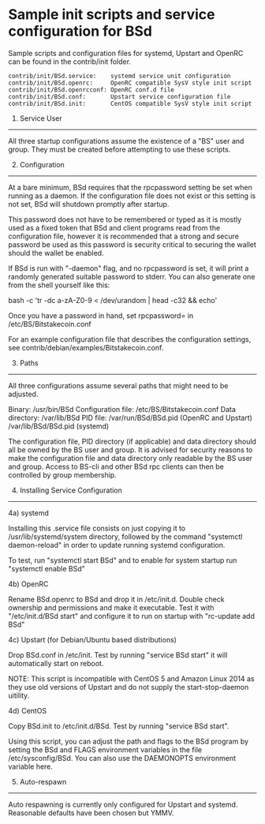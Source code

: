 Sample init scripts and service configuration for BSd
==========================================================

Sample scripts and configuration files for systemd, Upstart and OpenRC
can be found in the contrib/init folder.

    contrib/init/BSd.service:    systemd service unit configuration
    contrib/init/BSd.openrc:     OpenRC compatible SysV style init script
    contrib/init/BSd.openrcconf: OpenRC conf.d file
    contrib/init/BSd.conf:       Upstart service configuration file
    contrib/init/BSd.init:       CentOS compatible SysV style init script

1. Service User
---------------------------------

All three startup configurations assume the existence of a "BS" user
and group.  They must be created before attempting to use these scripts.

2. Configuration
---------------------------------

At a bare minimum, BSd requires that the rpcpassword setting be set
when running as a daemon.  If the configuration file does not exist or this
setting is not set, BSd will shutdown promptly after startup.

This password does not have to be remembered or typed as it is mostly used
as a fixed token that BSd and client programs read from the configuration
file, however it is recommended that a strong and secure password be used
as this password is security critical to securing the wallet should the
wallet be enabled.

If BSd is run with "-daemon" flag, and no rpcpassword is set, it will
print a randomly generated suitable password to stderr.  You can also
generate one from the shell yourself like this:

bash -c 'tr -dc a-zA-Z0-9 < /dev/urandom | head -c32 && echo'

Once you have a password in hand, set rpcpassword= in /etc/BS/Bitstakecoin.conf

For an example configuration file that describes the configuration settings,
see contrib/debian/examples/Bitstakecoin.conf.

3. Paths
---------------------------------

All three configurations assume several paths that might need to be adjusted.

Binary:              /usr/bin/BSd
Configuration file:  /etc/BS/Bitstakecoin.conf
Data directory:      /var/lib/BSd
PID file:            /var/run/BSd/BSd.pid (OpenRC and Upstart)
                     /var/lib/BSd/BSd.pid (systemd)

The configuration file, PID directory (if applicable) and data directory
should all be owned by the BS user and group.  It is advised for security
reasons to make the configuration file and data directory only readable by the
BS user and group.  Access to BS-cli and other BSd rpc clients
can then be controlled by group membership.

4. Installing Service Configuration
-----------------------------------

4a) systemd

Installing this .service file consists on just copying it to
/usr/lib/systemd/system directory, followed by the command
"systemctl daemon-reload" in order to update running systemd configuration.

To test, run "systemctl start BSd" and to enable for system startup run
"systemctl enable BSd"

4b) OpenRC

Rename BSd.openrc to BSd and drop it in /etc/init.d.  Double
check ownership and permissions and make it executable.  Test it with
"/etc/init.d/BSd start" and configure it to run on startup with
"rc-update add BSd"

4c) Upstart (for Debian/Ubuntu based distributions)

Drop BSd.conf in /etc/init.  Test by running "service BSd start"
it will automatically start on reboot.

NOTE: This script is incompatible with CentOS 5 and Amazon Linux 2014 as they
use old versions of Upstart and do not supply the start-stop-daemon uitility.

4d) CentOS

Copy BSd.init to /etc/init.d/BSd. Test by running "service BSd start".

Using this script, you can adjust the path and flags to the BSd program by
setting the BSd and FLAGS environment variables in the file
/etc/sysconfig/BSd. You can also use the DAEMONOPTS environment variable here.

5. Auto-respawn
-----------------------------------

Auto respawning is currently only configured for Upstart and systemd.
Reasonable defaults have been chosen but YMMV.
